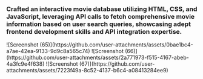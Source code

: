 <h3> Crafted an interactive movie database utilizing HTML, CSS, and JavaScript, leveraging API calls to fetch comprehensive movie information based on user search queries, showcasing adept frontend development skills and API integration expertise. </h3>
![Screenshot (65)](https://github.com/user-attachments/assets/0bae1bc4-a7ae-42ea-9133-9d9c8a565c74)
![Screenshot (66)](https://github.com/user-attachments/assets/2a771973-f515-4167-abeb-4a3fc9e4f638)
![Screenshot (67)](https://github.com/user-attachments/assets/7223f49a-8c52-4137-b6c4-a08413284ee9)

